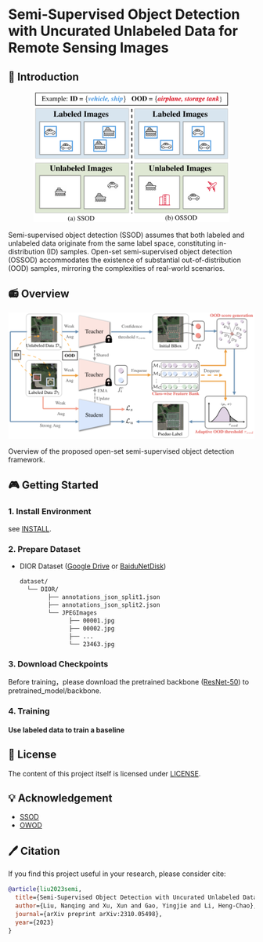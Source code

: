 # Semi-Supervised Object Detection with Uncurated Unlabeled Data for Remote Sensing Images

## 🚀 Introduction

<div align="center">
  <img width="400" src="resources/introduction.png"/>
</div>

Semi-supervised object detection (SSOD) assumes that both labeled and unlabeled data originate from the same label space, constituting in-distribution (ID) samples. Open-set semi-supervised object detection (OSSOD) accommodates the existence of substantial out-of-distribution (OOD) samples, mirroring the complexities of real-world scenarios. 


## 📻 Overview

<div align="center">
  <img width="600" src="resources/ossod.png"/>
</div>

Overview of the proposed open-set semi-supervised object detection framework.


## 🎮 Getting Started

### 1. Install Environment

see [INSTALL](INSTALL.md).

### 2. Prepare Dataset 

- DIOR Dataset ([Google Drive](https://drive.google.com/drive/folders/1UdlgHk49iu6WpcJ5467iT-UqNPpx__CC) or [BaiduNetDisk](https://pan.baidu.com/s/1iLKT0JQoKXEJTGNxt5lSMg#list/path=%2F))

  ```shell
  dataset/
  	└── DIOR/
          ├── annotations_json_split1.json
          ├── annotations_json_split2.json
          └── JPEGImages
                ├── 00001.jpg
                ├── 00002.jpg
                ├── ...
                └── 23463.jpg
  ```

### 3. Download Checkpoints

Before training，please download the pretrained backbone ([ResNet-50](https://download.pytorch.org/models/resnet50-19c8e357.pth)) to pretrained_model/backbone.



### 4. Training

#### Use labeled data to train a baseline




## 🎫 License

The content of this project itself is licensed under [LICENSE](LICENSE).

## 💡 Acknowledgement

- [SSOD](https://github.com/hikvision-research/SSOD)
- [OWOD](https://github.com/JosephKJ/OWOD)


## 🖊️ Citation

If you find this project useful in your research, please consider cite:

```BibTeX
@article{liu2023semi,
  title={Semi-Supervised Object Detection with Uncurated Unlabeled Data for Remote Sensing Images},
  author={Liu, Nanqing and Xu, Xun and Gao, Yingjie and Li, Heng-Chao},
  journal={arXiv preprint arXiv:2310.05498},
  year={2023}
}
```